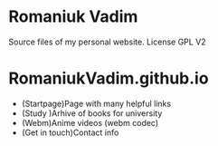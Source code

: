 # Romaniuk Vadim

Source files of my personal website. License GPL V2
# RomaniukVadim.github.io


- (Startpage)Page with many helpful links
- (Study )Arhive of books for university
- (Webm)Anime videos (webm codec)
- (Get in touch)Contact info

